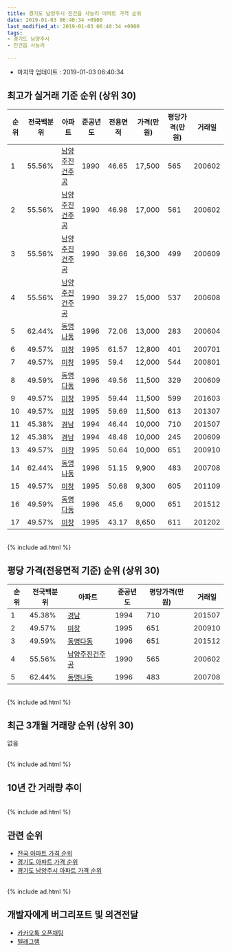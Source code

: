 ```yaml
---
title: 경기도 남양주시 진건읍 사능리 아파트 가격 순위
date: 2019-01-03 06:40:34 +0900
last_modified_at: 2019-01-03 06:40:34 +0900
tags:
- 경기도 남양주시
- 진건읍 사능리

---
```


* 마지막 업데이트 : 2019-01-03 06:40:34

## 최고가 실거래 기준 순위 (상위 30)


|순위|전국백분위|아파트|준공년도|전용면적|가격(만원)|평당가격(만원)|거래일|
|---|---|---|---|---|---|---|---|
|1|55.56%|[남양주진건주공](https://search.naver.com/search.naver?query=%EA%B2%BD%EA%B8%B0%EB%8F%84+%EB%82%A8%EC%96%91%EC%A3%BC%EC%8B%9C+%EC%A7%84%EA%B1%B4%EC%9D%8D+%EC%82%AC%EB%8A%A5%EB%A6%AC+%EB%82%A8%EC%96%91%EC%A3%BC%EC%A7%84%EA%B1%B4%EC%A3%BC%EA%B3%B5)|1990|46.65|17,500|565|200602|
|2|55.56%|[남양주진건주공](https://search.naver.com/search.naver?query=%EA%B2%BD%EA%B8%B0%EB%8F%84+%EB%82%A8%EC%96%91%EC%A3%BC%EC%8B%9C+%EC%A7%84%EA%B1%B4%EC%9D%8D+%EC%82%AC%EB%8A%A5%EB%A6%AC+%EB%82%A8%EC%96%91%EC%A3%BC%EC%A7%84%EA%B1%B4%EC%A3%BC%EA%B3%B5)|1990|46.98|17,000|561|200602|
|3|55.56%|[남양주진건주공](https://search.naver.com/search.naver?query=%EA%B2%BD%EA%B8%B0%EB%8F%84+%EB%82%A8%EC%96%91%EC%A3%BC%EC%8B%9C+%EC%A7%84%EA%B1%B4%EC%9D%8D+%EC%82%AC%EB%8A%A5%EB%A6%AC+%EB%82%A8%EC%96%91%EC%A3%BC%EC%A7%84%EA%B1%B4%EC%A3%BC%EA%B3%B5)|1990|39.66|16,300|499|200609|
|4|55.56%|[남양주진건주공](https://search.naver.com/search.naver?query=%EA%B2%BD%EA%B8%B0%EB%8F%84+%EB%82%A8%EC%96%91%EC%A3%BC%EC%8B%9C+%EC%A7%84%EA%B1%B4%EC%9D%8D+%EC%82%AC%EB%8A%A5%EB%A6%AC+%EB%82%A8%EC%96%91%EC%A3%BC%EC%A7%84%EA%B1%B4%EC%A3%BC%EA%B3%B5)|1990|39.27|15,000|537|200608|
|5|62.44%|[동명나동](https://search.naver.com/search.naver?query=%EA%B2%BD%EA%B8%B0%EB%8F%84+%EB%82%A8%EC%96%91%EC%A3%BC%EC%8B%9C+%EC%A7%84%EA%B1%B4%EC%9D%8D+%EC%82%AC%EB%8A%A5%EB%A6%AC+%EB%8F%99%EB%AA%85%EB%82%98%EB%8F%99)|1996|72.06|13,000|283|200604|
|6|49.57%|[미창](https://search.naver.com/search.naver?query=%EA%B2%BD%EA%B8%B0%EB%8F%84+%EB%82%A8%EC%96%91%EC%A3%BC%EC%8B%9C+%EC%A7%84%EA%B1%B4%EC%9D%8D+%EC%82%AC%EB%8A%A5%EB%A6%AC+%EB%AF%B8%EC%B0%BD)|1995|61.57|12,800|401|200701|
|7|49.57%|[미창](https://search.naver.com/search.naver?query=%EA%B2%BD%EA%B8%B0%EB%8F%84+%EB%82%A8%EC%96%91%EC%A3%BC%EC%8B%9C+%EC%A7%84%EA%B1%B4%EC%9D%8D+%EC%82%AC%EB%8A%A5%EB%A6%AC+%EB%AF%B8%EC%B0%BD)|1995|59.4|12,000|544|200801|
|8|49.59%|[동명다동](https://search.naver.com/search.naver?query=%EA%B2%BD%EA%B8%B0%EB%8F%84+%EB%82%A8%EC%96%91%EC%A3%BC%EC%8B%9C+%EC%A7%84%EA%B1%B4%EC%9D%8D+%EC%82%AC%EB%8A%A5%EB%A6%AC+%EB%8F%99%EB%AA%85%EB%8B%A4%EB%8F%99)|1996|49.56|11,500|329|200609|
|9|49.57%|[미창](https://search.naver.com/search.naver?query=%EA%B2%BD%EA%B8%B0%EB%8F%84+%EB%82%A8%EC%96%91%EC%A3%BC%EC%8B%9C+%EC%A7%84%EA%B1%B4%EC%9D%8D+%EC%82%AC%EB%8A%A5%EB%A6%AC+%EB%AF%B8%EC%B0%BD)|1995|59.44|11,500|599|201603|
|10|49.57%|[미창](https://search.naver.com/search.naver?query=%EA%B2%BD%EA%B8%B0%EB%8F%84+%EB%82%A8%EC%96%91%EC%A3%BC%EC%8B%9C+%EC%A7%84%EA%B1%B4%EC%9D%8D+%EC%82%AC%EB%8A%A5%EB%A6%AC+%EB%AF%B8%EC%B0%BD)|1995|59.69|11,500|613|201307|
|11|45.38%|[경남](https://search.naver.com/search.naver?query=%EA%B2%BD%EA%B8%B0%EB%8F%84+%EB%82%A8%EC%96%91%EC%A3%BC%EC%8B%9C+%EC%A7%84%EA%B1%B4%EC%9D%8D+%EC%82%AC%EB%8A%A5%EB%A6%AC+%EA%B2%BD%EB%82%A8)|1994|46.44|10,000|710|201507|
|12|45.38%|[경남](https://search.naver.com/search.naver?query=%EA%B2%BD%EA%B8%B0%EB%8F%84+%EB%82%A8%EC%96%91%EC%A3%BC%EC%8B%9C+%EC%A7%84%EA%B1%B4%EC%9D%8D+%EC%82%AC%EB%8A%A5%EB%A6%AC+%EA%B2%BD%EB%82%A8)|1994|48.48|10,000|245|200609|
|13|49.57%|[미창](https://search.naver.com/search.naver?query=%EA%B2%BD%EA%B8%B0%EB%8F%84+%EB%82%A8%EC%96%91%EC%A3%BC%EC%8B%9C+%EC%A7%84%EA%B1%B4%EC%9D%8D+%EC%82%AC%EB%8A%A5%EB%A6%AC+%EB%AF%B8%EC%B0%BD)|1995|50.64|10,000|651|200910|
|14|62.44%|[동명나동](https://search.naver.com/search.naver?query=%EA%B2%BD%EA%B8%B0%EB%8F%84+%EB%82%A8%EC%96%91%EC%A3%BC%EC%8B%9C+%EC%A7%84%EA%B1%B4%EC%9D%8D+%EC%82%AC%EB%8A%A5%EB%A6%AC+%EB%8F%99%EB%AA%85%EB%82%98%EB%8F%99)|1996|51.15|9,900|483|200708|
|15|49.57%|[미창](https://search.naver.com/search.naver?query=%EA%B2%BD%EA%B8%B0%EB%8F%84+%EB%82%A8%EC%96%91%EC%A3%BC%EC%8B%9C+%EC%A7%84%EA%B1%B4%EC%9D%8D+%EC%82%AC%EB%8A%A5%EB%A6%AC+%EB%AF%B8%EC%B0%BD)|1995|50.68|9,300|605|201109|
|16|49.59%|[동명다동](https://search.naver.com/search.naver?query=%EA%B2%BD%EA%B8%B0%EB%8F%84+%EB%82%A8%EC%96%91%EC%A3%BC%EC%8B%9C+%EC%A7%84%EA%B1%B4%EC%9D%8D+%EC%82%AC%EB%8A%A5%EB%A6%AC+%EB%8F%99%EB%AA%85%EB%8B%A4%EB%8F%99)|1996|45.6|9,000|651|201512|
|17|49.57%|[미창](https://search.naver.com/search.naver?query=%EA%B2%BD%EA%B8%B0%EB%8F%84+%EB%82%A8%EC%96%91%EC%A3%BC%EC%8B%9C+%EC%A7%84%EA%B1%B4%EC%9D%8D+%EC%82%AC%EB%8A%A5%EB%A6%AC+%EB%AF%B8%EC%B0%BD)|1995|43.17|8,650|611|201202|


<br>
{% include ad.html %}
<br>

## 평당 가격(전용면적 기준) 순위 (상위 30)


|순위|전국백분위|아파트|준공년도|평당가격(만원)|거래일|
|---|---|---|---|---|---|
|1|45.38%|[경남](https://search.naver.com/search.naver?query=%EA%B2%BD%EA%B8%B0%EB%8F%84+%EB%82%A8%EC%96%91%EC%A3%BC%EC%8B%9C+%EC%A7%84%EA%B1%B4%EC%9D%8D+%EC%82%AC%EB%8A%A5%EB%A6%AC+%EA%B2%BD%EB%82%A8)|1994|710|201507|
|2|49.57%|[미창](https://search.naver.com/search.naver?query=%EA%B2%BD%EA%B8%B0%EB%8F%84+%EB%82%A8%EC%96%91%EC%A3%BC%EC%8B%9C+%EC%A7%84%EA%B1%B4%EC%9D%8D+%EC%82%AC%EB%8A%A5%EB%A6%AC+%EB%AF%B8%EC%B0%BD)|1995|651|200910|
|3|49.59%|[동명다동](https://search.naver.com/search.naver?query=%EA%B2%BD%EA%B8%B0%EB%8F%84+%EB%82%A8%EC%96%91%EC%A3%BC%EC%8B%9C+%EC%A7%84%EA%B1%B4%EC%9D%8D+%EC%82%AC%EB%8A%A5%EB%A6%AC+%EB%8F%99%EB%AA%85%EB%8B%A4%EB%8F%99)|1996|651|201512|
|4|55.56%|[남양주진건주공](https://search.naver.com/search.naver?query=%EA%B2%BD%EA%B8%B0%EB%8F%84+%EB%82%A8%EC%96%91%EC%A3%BC%EC%8B%9C+%EC%A7%84%EA%B1%B4%EC%9D%8D+%EC%82%AC%EB%8A%A5%EB%A6%AC+%EB%82%A8%EC%96%91%EC%A3%BC%EC%A7%84%EA%B1%B4%EC%A3%BC%EA%B3%B5)|1990|565|200602|
|5|62.44%|[동명나동](https://search.naver.com/search.naver?query=%EA%B2%BD%EA%B8%B0%EB%8F%84+%EB%82%A8%EC%96%91%EC%A3%BC%EC%8B%9C+%EC%A7%84%EA%B1%B4%EC%9D%8D+%EC%82%AC%EB%8A%A5%EB%A6%AC+%EB%8F%99%EB%AA%85%EB%82%98%EB%8F%99)|1996|483|200708|


<br>
{% include ad.html %}
<br>

## 최근 3개월 거래량 순위 (상위 30)

없음

<br>
{% include ad.html %}
<br>

## 10년 간 거래량 추이


<div style="width:100%;">
    <canvas id="deal_progress" height="250"></canvas>
</div>

<script>
new Chart(document.getElementById("deal_progress"), {
    type: 'line',
    data: {
        labels: ['200901','200902','200903','200904','200905','200906','200907','200908','200909','200910','200911','200912','201001','201002','201003','201004','201005','201006','201007','201008','201009','201010','201011','201012','201101','201102','201103','201104','201105','201106','201107','201108','201109','201110','201111','201112','201201','201202','201203','201204','201205','201206','201207','201208','201209','201210','201211','201212','201301','201302','201303','201304','201305','201306','201307','201308','201309','201310','201311','201312','201401','201402','201403','201404','201405','201406','201407','201408','201409','201410','201411','201412','201501','201502','201503','201504','201505','201506','201507','201508','201509','201510','201511','201512','201601','201602','201603','201604','201605','201606','201607','201608','201609','201610','201611','201612','201701','201702','201703','201704','201705','201706','201707','201708','201709','201710','201711','201712','201801','201802','201803','201804','201805','201806','201807','201808','201809','201810','201811','201812','201901'],
        datasets: [{
            label: '실거래 수',
            pointRadius: 1,
            data: [1, 2, 1, 1, 3, 2, 2, 2, 8, 3, 1, 3, 2, 0, 0, 0, 1, 1, 1, 0, 0, 0, 0, 4, 1, 4, 1, 1, 0, 1, 1, 3, 4, 0, 0, 0, 0, 1, 1, 0, 0, 0, 0, 1, 2, 1, 1, 3, 1, 0, 1, 1, 0, 2, 2, 3, 0, 0, 3, 2, 2, 2, 3, 1, 2, 3, 6, 1, 6, 3, 1, 1, 2, 7, 4, 1, 5, 4, 2, 2, 1, 1, 0, 2, 1, 1, 4, 4, 2, 2, 0, 3, 4, 2, 1, 1, 1, 0, 0, 4, 1, 5, 0, 2, 1, 0, 0, 1, 1, 2, 2, 1, 1, 1, 0, 0, 0, 2, 0, 0, 0],
            borderColor: "rgba(255, 201, 14, 1)",
            backgroundColor: "rgba(255, 201, 14, 0.5)",
            fill: true,
        }]
    },
    options: {
        responsive: true,
        title: {
            display: true,
            text: '10년간 거래량 추이'
        },
        tooltips: {
            mode: 'index',
            intersect: false,
        },
        hover: {
            mode: 'nearest',
            intersect: true
        },
        scales: {
            xAxes: [{
                display: true,
                scaleLabel: {
                    display: true,
                    labelString: '년/월'
                }
            }],
            yAxes: [{
                display: true,
                ticks: {
                    suggestedMin: 0,
                },
                scaleLabel: {
                    display: true,
                    labelString: '실거래 수'
                }
            }]
        }
    }
});

</script>


<br>
{% include ad.html %}
<br>

## 관련 순위

- [전국 아파트 가격 순위](https://inasie.github.io/apt-ranking/전국)
- [경기도 아파트 가격 순위](https://inasie.github.io/apt-ranking/경기도)
- [경기도 남양주시 아파트 가격 순위](https://inasie.github.io/apt-ranking/경기도-남양주시)


<br>
{% include ad.html %}
<br>

## 개발자에게 버그리포트 및 의견전달

- [카카오톡 오픈채팅](https://open.kakao.com/o/gLJUAP4)
- [텔레그램](https://t.me/inasie)

